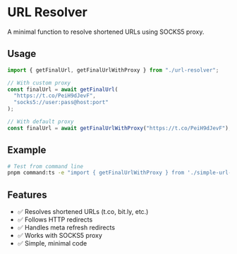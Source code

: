# URL Resolver

A minimal function to resolve shortened URLs using SOCKS5 proxy.

## Usage

```typescript
import { getFinalUrl, getFinalUrlWithProxy } from "./url-resolver";

// With custom proxy
const finalUrl = await getFinalUrl(
  "https://t.co/PeiH9dJevF",
  "socks5://user:pass@host:port"
);

// With default proxy
const finalUrl = await getFinalUrlWithProxy("https://t.co/PeiH9dJevF");
```

## Example

```bash
# Test from command line
pnpm command:ts -e "import { getFinalUrlWithProxy } from './simple-url-resolver'; getFinalUrlWithProxy('https://t.co/PeiH9dJevF').then(console.log)"
```

## Features

- ✅ Resolves shortened URLs (t.co, bit.ly, etc.)
- ✅ Follows HTTP redirects
- ✅ Handles meta refresh redirects
- ✅ Works with SOCKS5 proxy
- ✅ Simple, minimal code
